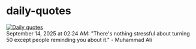 # daily-quotes
[![Daily quotes](https://github.com/ceepu8/daily-quotes/actions/workflows/daily-quote.yml/badge.svg)](https://github.com/ceepu8/daily-quotes/actions/workflows/daily-quote.yml)<br/>
September 14, 2025 at 02:24 AM: "There's nothing stressful about turning 50 except people reminding you about it." - Muhammad Ali
